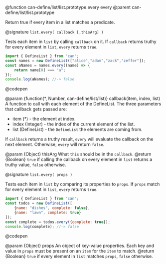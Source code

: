 @function can-define/list/list.prototype.every every
@parent can-define/list/list.prototype

Return true if every item in a list matches a predicate.

@signature `list.every( callback [,thisArg] )`

  Tests each item in `list` by calling `callback` on it.  If `callback` returns truthy for every 
  element in `list`, `every` returns `true`.

  ```js
  import { DefineList } from "can";
  const names = new DefineList(["alice","adam","zack","zeffer"]);
  const aNames = names.every((name) => {
      return name[0] === "a";
  });
  console.log(aNames); //-> false
  ```
  @codepen

  @param  {function(*, Number, can-define/list/list)} callback(item, index, list) A
  function to call with each element of the DefineList. The three parameters that callback gets passed are:
   - item (*) - the element at index.
   - index (Integer) - the index of the current element of the list.
   - list (DefineList) - the `DefineList` the elements are coming from.

  If `callback` returns a truthy result, `every` will evaluate the callback on the next element.  Otherwise, `every`
  will return `false`.

  @param  {Object}  thisArg  What `this` should be in the `callback`.
  @return {Boolean} `true` if calling the callback on every element in `list` returns a truthy value, `false` otherwise.

@signature `list.every( props )`

  Tests each item in `list` by comparing its properties to `props`.  If `props` match for every element in
  `list`, `every` returns `true`.

  ```js
  import { DefineList } from "can";
  const todos = new DefineList([
      {name: "dishes", complete: false},
      {name: "lawn", complete: true}
  ]);
  const complete = todos.every({complete: true});
  console.log(complete); //-> false
  ```
  @codepen

  @param  {Object}  props An object of key-value properties.  Each key and value in
  `props` must be present on an `item` for the `item` to match.
  @return {Boolean} `true` if every element in `list` matches `props`, `false` otherwise.
